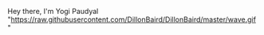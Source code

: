 Hey there, I'm Yogi Paudyal "https://raw.githubusercontent.com/DillonBaird/DillonBaird/master/wave.gif"
